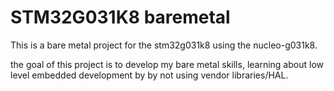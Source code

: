 # STM32G031K8 baremetal

This is a bare metal project for the stm32g031k8 using the nucleo-g031k8.

the goal of this project is to develop my bare metal skills, learning about low level embedded development by by not using vendor libraries/HAL. 
